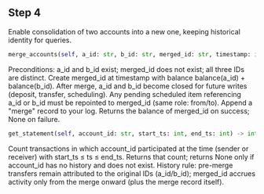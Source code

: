 ## Step 4

Enable consolidation of two accounts into a new one, keeping historical identity for queries.

```python
merge_accounts(self, a_id: str, b_id: str, merged_id: str, timestamp: int) -> int | None
```
Preconditions: a_id and b_id exist; merged_id does not exist; all three IDs are distinct.
Create merged_id at timestamp with balance balance(a_id) + balance(b_id).
After merge, a_id and b_id become closed for future writes (deposit, transfer, scheduling).
Any pending scheduled item referencing a_id or b_id must be repointed to merged_id (same role: from/to).
Append a "merge" record to your log.
Returns the balance of merged_id on success; None on failure.

```python
get_statement(self, account_id: str, start_ts: int, end_ts: int) -> int | None
```
Count transactions in which account_id participated at the time (sender or receiver) with start_ts ≤ ts ≤ end_ts.
Returns that count; returns None only if account_id has no history and does not exist.
History rule: pre-merge transfers remain attributed to the original IDs (a_id/b_id); merged_id accrues activity only from the merge onward (plus the merge record itself).